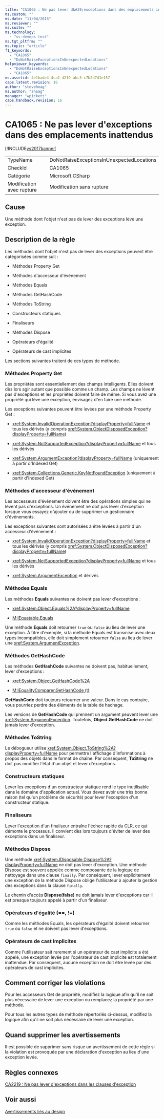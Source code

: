 ```yaml
---
title: "CA1065 : Ne pas lever d&#39;exceptions dans des emplacements inattendus | Microsoft Docs"
ms.custom: ""
ms.date: "11/04/2016"
ms.reviewer: ""
ms.suite: ""
ms.technology: 
  - "vs-devops-test"
ms.tgt_pltfrm: ""
ms.topic: "article"
f1_keywords: 
  - "CA1065"
  - "DoNotRaiseExceptionsInUnexpectedLocations"
helpviewer_keywords: 
  - "DoNotRaiseExceptionsInUnexpectedLocations"
  - "CA1065"
ms.assetid: 4e1bade4-4ca2-4219-abc3-c7b2d741e157
caps.latest.revision: 16
author: "stevehoag"
ms.author: "shoag"
manager: "wpickett"
caps.handback.revision: 16
---
```

# CA1065 : Ne pas lever d&#39;exceptions dans des emplacements inattendus
[!INCLUDE[vs2017banner](../code-quality/includes/vs2017banner.md)]

|||  
|-|-|  
|TypeName|DoNotRaiseExceptionsInUnexpectedLocations|  
|CheckId|CA1065|  
|Catégorie|Microsoft.CSharp|  
|Modification avec rupture|Modification sans rupture|  
  
## Cause  
 Une méthode dont l'objet n'est pas de lever des exceptions lève une exception.  
  
## Description de la règle  
 Les méthodes dont l'objet n'est pas de lever des exceptions peuvent être catégorisées comme suit :  
  
-   Méthodes Property Get  
  
-   Méthodes d'accesseur d'événement  
  
-   Méthodes Equals  
  
-   Méthodes GetHashCode  
  
-   Méthodes ToString  
  
-   Constructeurs statiques  
  
-   Finaliseurs  
  
-   Méthodes Dispose  
  
-   Opérateurs d'égalité  
  
-   Opérateurs de cast implicites  
  
 Les sections suivantes traitent de ces types de méthode.  
  
### Méthodes Property Get  
 Les propriétés sont essentiellement des champs intelligents.  Elles doivent dès lors agir autant que possible comme un champ.  Les champs ne lèvent pas d'exceptions et les propriétés doivent faire de même.  Si vous avez une propriété qui lève une exception, envisagez d'en faire une méthode.  
  
 Les exceptions suivantes peuvent être levées par une méthode Property Get :  
  
-   <xref:System.InvalidOperationException?displayProperty=fullName> et tous les dérivés \(y compris <xref:System.ObjectDisposedException?displayProperty=fullName>\)  
  
-   <xref:System.NotSupportedException?displayProperty=fullName> et tous les dérivés  
  
-   <xref:System.ArgumentException?displayProperty=fullName> \(uniquement à partir d'Indexed Get\)  
  
-   <xref:System.Collections.Generic.KeyNotFoundException> \(uniquement à partir d'Indexed Get\)  
  
### Méthodes d'accesseur d'événement  
 Les accesseurs d'événement doivent être des opérations simples qui ne lèvent pas d'exceptions.  Un événement ne doit pas lever d'exception lorsque vous essayez d'ajouter ou de supprimer un gestionnaire d'événements.  
  
 Les exceptions suivantes sont autorisées à être levées à partir d'un accesseur d'événement :  
  
-   <xref:System.InvalidOperationException?displayProperty=fullName> et tous les dérivés \(y compris <xref:System.ObjectDisposedException?displayProperty=fullName>\)  
  
-   <xref:System.NotSupportedException?displayProperty=fullName> et tous les dérivés  
  
-   <xref:System.ArgumentException> et dérivés  
  
### Méthodes Equals  
 Les méthodes **Equals** suivantes ne doivent pas lever d'exceptions :  
  
-   <xref:System.Object.Equals%2A?displayProperty=fullName>  
  
-   [M:IEquatable.Equals](http://go.microsoft.com/fwlink/?LinkId=113472)  
  
 Une méthode **Equals** doit retourner `true` ou `false` au lieu de lever une exception.  À titre d'exemple, si la méthode Equals est transmise avec deux types incompatibles, elle doit simplement retourner `false` au lieu de lever une <xref:System.ArgumentException>.  
  
### Méthodes GetHashCode  
 Les méthodes **GetHashCode** suivantes ne doivent pas, habituellement, lever d'exceptions :  
  
-   <xref:System.Object.GetHashCode%2A>  
  
-   [M:IEqualityComparer.GetHashCode \(t\)](http://go.microsoft.com/fwlink/?LinkId=113477)  
  
 **GetHashCode** doit toujours retourner une valeur.  Dans le cas contraire, vous pourriez perdre des éléments de la table de hachage.  
  
 Les versions de **GetHashCode** qui prennent un argument peuvent lever une <xref:System.ArgumentException>.  Toutefois, **Object.GetHashCode** ne doit jamais lever d'exception.  
  
### Méthodes ToString  
 Le débogueur utilise <xref:System.Object.ToString%2A?displayProperty=fullName> pour permettre l'affichage d'informations à propos des objets dans le format de chaîne.  Par conséquent, **ToString** ne doit pas modifier l'état d'un objet et lever d'exceptions.  
  
### Constructeurs statiques  
 Lever les exceptions d'un constructeur statique rend le type inutilisable dans le domaine d'application actuel.  Vous devez avoir une très bonne raison \(tel qu'un problème de sécurité\) pour lever l'exception d'un constructeur statique.  
  
### Finaliseurs  
 Lever l'exception d'un finaliseur entraîne l'échec rapide du CLR, ce qui démonte le processus.  Il convient dès lors toujours d'éviter de lever des exceptions dans un finaliseur.  
  
### Méthodes Dispose  
 Une méthode <xref:System.IDisposable.Dispose%2A?displayProperty=fullName> ne doit pas lever d'exception.  Une méthode Dispose est souvent appelée comme composante de la logique de nettoyage dans une clause `finally`.  Par conséquent, lever explicitement une exception de la méthode Dispose oblige l'utilisateur à ajouter la gestion des exceptions dans la clause `finally`.  
  
 Le chemin d'accès **Dispose\(false\)** ne doit jamais lever d'exceptions car il est presque toujours appelé à partir d'un finaliseur.  
  
### Opérateurs d'égalité \(\=\=, \!\=\)  
 Comme les méthodes Equals, les opérateurs d'égalité doivent retourner `true` ou `false` et ne doivent pas lever d'exceptions.  
  
### Opérateurs de cast implicites  
 Comme l'utilisateur sait rarement si un opérateur de cast implicite a été appelé, une exception levée par l'opérateur de cast implicite est totalement inattendue.  Par conséquent, aucune exception ne doit être levée par des opérateurs de cast implicites.  
  
## Comment corriger les violations  
 Pour les accesseurs Get de propriété, modifiez la logique afin qu'il ne soit plus nécessaire de lever une exception ou remplacez la propriété par une méthode.  
  
 Pour tous les autres types de méthode répertoriés ci\-dessus, modifiez la logique afin qu'il ne soit plus nécessaire de lever une exception.  
  
## Quand supprimer les avertissements  
 Il est possible de supprimer sans risque un avertissement de cette règle si la violation est provoquée par une déclaration d'exception au lieu d'une exception levée.  
  
## Règles connexes  
 [CA2219 : Ne pas lever d'exceptions dans les clauses d'exception](../Topic/CA2219:%20Do%20not%20raise%20exceptions%20in%20exception%20clauses.md)  
  
## Voir aussi  
 [Avertissements liés au design](../code-quality/design-warnings.md)
